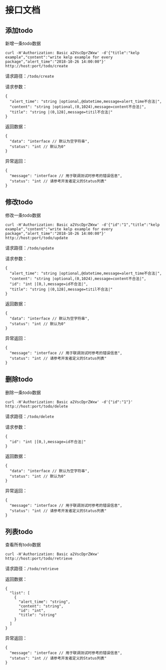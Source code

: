 # 接口文档

## 添加todo

新增一条todo数据
```
curl -H'Authorization: Basic a2VscDprZWxw' -d'{"title":"kelp example","content":"write kelp example for every package","alert_time":"2018-10-26 14:00:00"}' http://host:port/todo/create
```


请求路径：` /todo/create `

请求参数：
```
{
  "alert_time": "string |optional,@datetime,message=alert_time不合法|",
  "content": "string |optional,(0,1024),message=content不合法|",
  "title": "string |(0,128],message=titil不合法|"
}
```

返回数据：
```
{
  "data": "interface // 默认为空字符串",
  "status": "int // 默认为0"
}
```

异常返回：
```
{
  "message": "interface // 用于联调测试时参考的错误信息",
  "status": "int // 请参考开发者定义的Status列表"
}
```


## 修改todo

修改一条todo数据
```
curl -H'Authorization: Basic a2VscDprZWxw' -d'{"id":"1","title":"kelp example","content":"write kelp example for every package","alert_time":"2018-10-26 14:00:00"}' http://host:port/todo/update
```


请求路径：` /todo/update `

请求参数：
```
{
  "alert_time": "string |optional,@datetime,message=alert_time不合法|",
  "content": "string |optional,(0,1024),message=content不合法|",
  "id": "int |[0,),message=id不合法|",
  "title": "string |(0,128],message=titil不合法|"
}
```

返回数据：
```
{
  "data": "interface // 默认为空字符串",
  "status": "int // 默认为0"
}
```

异常返回：
```
{
  "message": "interface // 用于联调测试时参考的错误信息",
  "status": "int // 请参考开发者定义的Status列表"
}
```


## 删除todo

删除一条todo数据
```
curl -H'Authorization: Basic a2VscDprZWxw' -d'{"id":"1"}' http://host:port/todo/delete
```


请求路径：` /todo/delete `

请求参数：
```
{
  "id": "int |[0,),message=id不合法|"
}
```

返回数据：
```
{
  "data": "interface // 默认为空字符串",
  "status": "int // 默认为0"
}
```

异常返回：
```
{
  "message": "interface // 用于联调测试时参考的错误信息",
  "status": "int // 请参考开发者定义的Status列表"
}
```


## 列表todo

查看所有todo数据
```
curl -H'Authorization: Basic a2VscDprZWxw' http://host:port/todo/retrieve
```


请求路径：` /todo/retrieve `


返回数据：
```
{
  "list": [
    {
      "alert_time": "string",
      "content": "string",
      "id": "int",
      "title": "string"
    }
  ]
}
```

异常返回：
```
{
  "message": "interface // 用于联调测试时参考的错误信息",
  "status": "int // 请参考开发者定义的Status列表"
}
```

